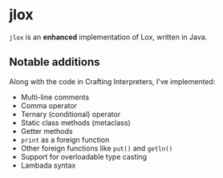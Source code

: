 # jlox
`jlox` is an **enhanced** implementation of Lox, written in Java.

## Notable additions
Along with the code in Crafting Interpreters, I've implemented:
- Multi-line comments
- Comma operator
- Ternary (conditional) operator
- Static class methods (metaclass)
- Getter methods
- `print` as a foreign function
- Other foreign functions like `put()` and `getln()`
- Support for overloadable type casting
- Lambada syntax

